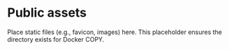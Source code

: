 # Public assets

Place static files (e.g., favicon, images) here. This placeholder ensures the directory exists for Docker COPY.
